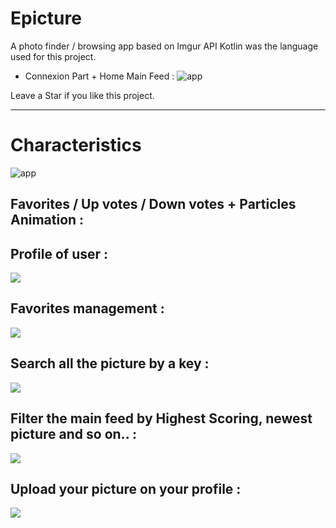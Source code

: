# Epicture
A photo finder / browsing app based on Imgur API
Kotlin was the language used for this project.

* Connexion Part + Home Main Feed : 
![app](https://github.com/simonprovost/Epicture/blob/master/connexionPart.gif)

Leave a Star if you like this project.
_______________________________

# Characteristics

![app](./app1.gif)

## Favorites / Up votes / Down votes + Particles Animation : 

## Profile of user : 
![](https://github.com/simonprovost/Epicture/blob/master/SCREEN5.jpg)

## Favorites management : 
![](https://github.com/simonprovost/Epicture/blob/master/SCREEN1.jpg)

## Search all the picture by a key : 
![](https://github.com/simonprovost/Epicture/blob/master/SCREEN2.jpg)

## Filter the main feed by Highest Scoring, newest picture and so on.. : 
![](https://github.com/simonprovost/Epicture/blob/master/SCREEN3.jpg)

## Upload your picture on your profile :
![](https://github.com/simonprovost/Epicture/blob/master/SCREEN4.jpg)
